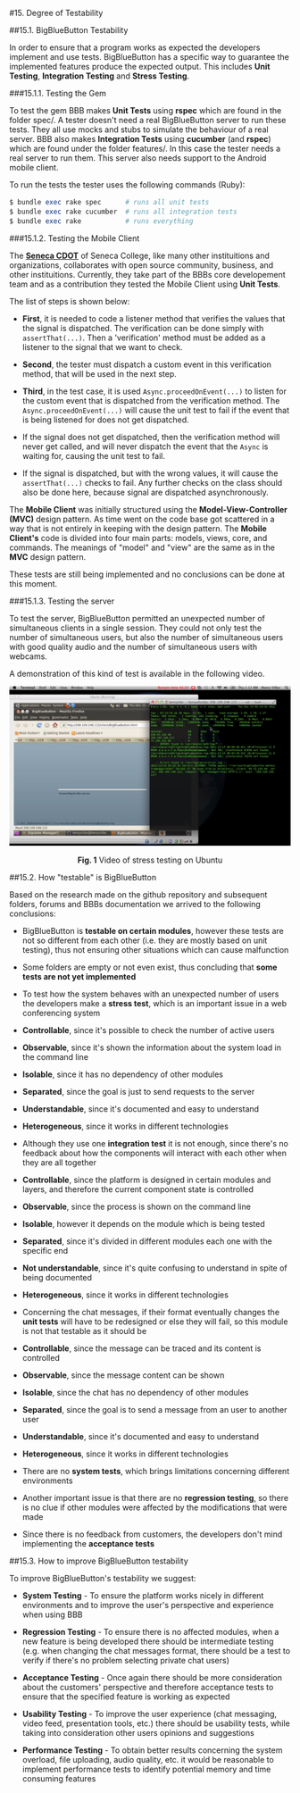 #15. Degree of Testability

##15.1. BigBlueButton Testability

In order to ensure that a program works as expected the developers implement and use tests. BigBlueButton has a specific way to guarantee the implemented features produce the expected output. This includes **Unit Testing**, **Integration Testing** and **Stress Testing**. 

###15.1.1. Testing the Gem

To test the gem BBB makes **Unit Tests** using **rspec** which are found in the folder spec/. A tester doesn't need a real BigBlueButton server to run these tests. They all use mocks and stubs to simulate the behaviour of a real server. BBB also makes **Integration Tests** using **cucumber** (and **rspec**) which are found under the folder features/. In this case the tester needs a real server to run them. This server also needs support to the Android mobile client.

To run the tests the tester uses the following commands (Ruby):
```ruby
$ bundle exec rake spec      # runs all unit tests
$ bundle exec rake cucumber  # runs all integration tests
$ bundle exec rake           # runs everything
```

###15.1.2. Testing the Mobile Client

The <a href="http://cdot.senecacollege.ca/">**Seneca CDOT**</a> of Seneca College, like many other instituitions and organizations, collaborates with open source community, business, and other instituitions. Currently, they take part of the BBBs core developement team and as a contribution they tested the Mobile Client using **Unit Tests**.  

The list of steps is shown below:  

  * **First**, it is needed to code a listener method that verifies the values that the signal is dispatched. The verification can be done simply with <code>assertThat(...)</code>. Then a 'verification' method must be added as a listener to the signal that we want to check.  
  
  * **Second**, the tester must dispatch a custom event in this verification method, that will be used in the next step.  
  
  * **Third**, in the test case, it is used <code>Async.proceedOnEvent(...)</code> to listen for the custom event that is dispatched from the verification method. The <code>Async.proceedOnEvent(...)</code> will cause the unit test to fail if the event that is being listened for does not get dispatched.  
  
  * If the signal does not get dispatched, then the verification method will never get called, and will never dispatch the event that the <code>Async</code> is waiting for, causing the unit test to fail.  
  
  * If the signal is dispatched, but with the wrong values, it will cause the <code>assertThat(...)</code> checks to fail. Any further checks on the class should also be done here, because signal are dispatched asynchronously.

The **Mobile Client** was initially structured using the **Model-View-Controller (MVC)** design pattern. As time went on the code base got scattered in a way that is not entirely in keeping with the design pattern. The **Mobile Client's** code is divided into four main parts: models, views, core, and commands. The meanings of "model" and "view" are the same as in the **MVC** design pattern.

These tests are still being implemented and no conclusions can be done at this moment.

###15.1.3. Testing the server

To test the server, BigBlueButton permitted an unexpected number of simultaneous clients in a single session. They could not only test the number of simultaneous users, but also the number of simultaneous users with good quality audio and the number of simultaneous users with webcams.

A demonstration of this kind of test is available in the following video.  

<p align="center">
 <a href="https://www.youtube.com/watch?v=Av8a0gB-Y3I"><img src="images/youtube_stress_testing.png"></a>
 <span class="caption">
  <p align="center"><b>Fig. 1</b> Video of stress testing on Ubuntu</p>
 </span>
</p>

##15.2. How "testable" is BigBlueButton

Based on the research made on the github repository and subsequent folders, forums and BBBs documentation we arrived to the following conclusions:

 * BigBlueButton is **testable on certain modules**, however these tests are not so different from each other (i.e. they are mostly based on unit testing), thus not ensuring other situations which can cause malfunction   
 
 * Some folders are empty or not even exist, thus concluding that **some tests are not yet implemented**  

 * To test how the system behaves with an unexpected number of users the developers make a **stress test**, which is an important issue in a web conferencing system    
  * **Controllable**, since it's possible to check the number of active users
  * **Observable**, since it's shown the information about the system load in the command line  
  * **Isolable**, since it has no dependency of other modules  
  * **Separated**, since the goal is just to send requests to the server  
  * **Understandable**, since it's documented and easy to understand
  * **Heterogeneous**, since it works in different technologies
 
 * Although they use one **integration test** it is not enough, since there's no feedback about how the components will interact with each other when they are all together  
  * **Controllable**, since the platform is designed in certain modules and layers, and therefore the current component state is controlled  
  * **Observable**, since the process is shown on the command line  
  * **Isolable**, however it depends on the module which is being tested  
  * **Separated**, since it's divided in different modules each one with the specific end  
  * **Not understandable**, since it's quite confusing to understand in spite of being documented
  * **Heterogeneous**, since it works in different technologies
 
 * Concerning the chat messages, if their format eventually changes the **unit tests** will have to be redesigned or else they will fail, so this module is not that testable as it should be    
  * **Controllable**, since the message can be traced and its content is controlled
  * **Observable**, since the message content can be shown  
  * **Isolable**, since the chat has no dependency of other modules  
  * **Separated**, since the goal is to send a message from an user to another user  
  * **Understandable**, since it's documented and easy to understand
  * **Heterogeneous**, since it works in different technologies

 * There are no **system tests**, which brings limitations concerning different environments  

 * Another important issue is that there are no **regression testing**, so there is no clue if other modules were affected by the modifications that were made  

 * Since there is no feedback from customers, the developers don't mind implementing the **acceptance tests**

##15.3. How to improve BigBlueButton testability

To improve BigBlueButton's testability we suggest:

 * **System Testing** - To ensure the platform works nicely in different environments and to improve the user's perspective and experience when using BBB  

 * **Regression Testing** - To ensure there is no affected modules, when a new feature is being developed there should be intermediate testing (e.g. when changing the chat messages format, there should be a test to verify if there's no problem selecting private chat users)  

 * **Acceptance Testing** - Once again there should be more consideration about the customers' perspective and therefore acceptance tests to ensure that the specified feature is working as expected  

 * **Usability Testing** - To improve the user experience (chat messaging, video feed, presentation tools, etc.) there should be usability tests, while taking into consideration other users opinions and suggestions  

 * **Performance Testing** - To obtain better results concerning the system overload, file uploading, audio quality, etc. it would be reasonable to implement performance tests to identify potential memory and time consuming features
